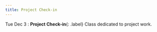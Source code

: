 ```yaml
---
title: Project Check-in 
---
```


Tue Dec 3
: **Project Check-in**{: .label} Class dedicated to project work. 

